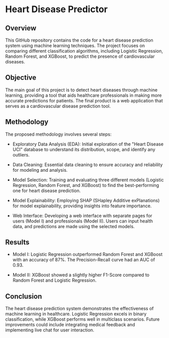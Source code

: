 # Heart Disease Predictor
## Overview
This GitHub repository contains the code for a heart disease prediction system using machine learning techniques. The project focuses on comparing different classification algorithms, including Logistic Regression, Random Forest, and XGBoost, to predict the presence of cardiovascular diseases.

## Objective
The main goal of this project is to detect heart diseases through machine learning, providing a tool that aids healthcare professionals in making more accurate predictions for patients. The final product is a web application that serves as a cardiovascular disease prediction tool.

## Methodology
The proposed methodology involves several steps:

- Exploratory Data Analysis (EDA): Initial exploration of the "Heart Disease UCI" database to understand its distribution, scope, and identify any outliers.

- Data Cleaning: Essential data cleaning to ensure accuracy and reliability for modeling and analysis.

- Model Selection: Training and evaluating three different models (Logistic Regression, Random Forest, and XGBoost) to find the best-performing one for heart disease prediction.

- Model Explainability: Employing SHAP (SHapley Additive exPlanations) for model explainability, providing insights into feature importance.

- Web Interface: Developing a web interface with separate pages for users (Model I) and professionals (Model II). Users can input health data, and predictions are made using the selected models.

## Results
- Model I: Logistic Regression outperformed Random Forest and XGBoost with an accuracy of 87%. The Precision-Recall curve had an AUC of 0.93.

- Model II: XGBoost showed a slightly higher F1-Score compared to Random Forest and Logistic Regression.

## Conclusion
The heart disease prediction system demonstrates the effectiveness of machine learning in healthcare. Logistic Regression excels in binary classification, while XGBoost performs well in multiclass scenarios. Future improvements could include integrating medical feedback and implementing live chat for user interaction.
